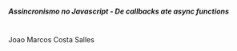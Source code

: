 <h5>Assincronismo no Javascript - De callbacks ate async functions</h5>
<br />
<span>Joao Marcos Costa Salles</span>
